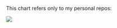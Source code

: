 This chart refers only to my personal repos:

![](https://github-profile-summary-cards.vercel.app/api/cards/most-commit-language?username=cstuartroe&theme=default)
